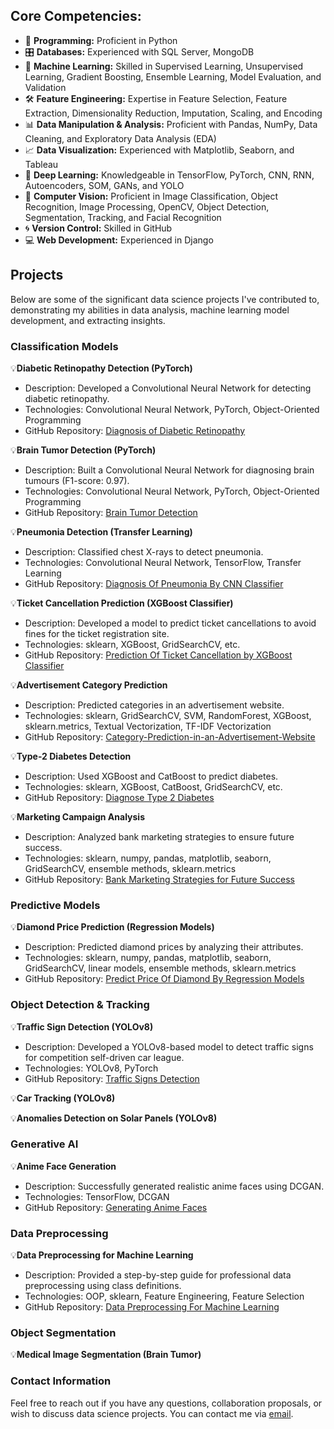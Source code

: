 ## Core Competencies:

- 🐍 **Programming:** Proficient in Python
- 🎛️ **Databases:** Experienced with SQL Server, MongoDB
- 🤖 **Machine Learning:** Skilled in Supervised Learning, Unsupervised Learning, Gradient Boosting, Ensemble Learning, Model Evaluation, and Validation
- 🛠️ **Feature Engineering:** Expertise in Feature Selection, Feature Extraction, Dimensionality Reduction, Imputation, Scaling, and Encoding
- 📊 **Data Manipulation & Analysis:** Proficient with Pandas, NumPy, Data Cleaning, and Exploratory Data Analysis (EDA)
- 📈 **Data Visualization:** Experienced with Matplotlib, Seaborn, and Tableau
- 🧠 **Deep Learning:** Knowledgeable in TensorFlow, PyTorch, CNN, RNN, Autoencoders, SOM, GANs, and YOLO
- 📸 **Computer Vision:** Proficient in Image Classification, Object Recognition, Image Processing, OpenCV, Object Detection, Segmentation, Tracking, and Facial Recognition
- 🌀 **Version Control:** Skilled in GitHub
- 💻 **Web Development:** Experienced in Django

## Projects

Below are some of the significant data science projects I've contributed to, demonstrating my abilities in data analysis, machine learning model development, and extracting insights.

### Classification Models
💡**Diabetic Retinopathy Detection (PyTorch)**

- Description: Developed a Convolutional Neural Network for detecting diabetic retinopathy.
- Technologies: Convolutional Neural Network, PyTorch, Object-Oriented Programming
- GitHub Repository: [Diagnosis of Diabetic Retinopathy](https://github.com/P-MLSpecialist/Diagnosis-Diabetic-Retinopathy-Model)
  
💡**Brain Tumor Detection (PyTorch)**
- Description: Built a Convolutional Neural Network for diagnosing brain tumours (F1-score: 0.97).
- Technologies: Convolutional Neural Network, PyTorch, Object-Oriented Programming
- GitHub Repository: [Brain Tumor Detection](https://github.com/P-MLSpecialist/Brain-Tumor-Detection)

💡**Pneumonia Detection (Transfer Learning)**
- Description: Classified chest X-rays to detect pneumonia.
- Technologies: Convolutional Neural Network, TensorFlow, Transfer Learning
- GitHub Repository: [Diagnosis Of Pneumonia By CNN Classifier](https://github.com/P-MLSpecialist/Diagnosis_Of_Pneumonia_By_CNN_Classifier)
   
💡**Ticket Cancellation Prediction (XGBoost Classifier)**
- Description: Developed a model to predict ticket cancellations to avoid fines for the ticket registration site.
- Technologies: sklearn, XGBoost, GridSearchCV, etc.
- GitHub Repository: [Prediction Of Ticket Cancellation by XGBoost Classifier](https://github.com/P-MLSpecialist/Prediction_Of_Ticket_Cancellation_Acc_98)

💡**Advertisement Category Prediction** 

- Description: Predicted categories in an advertisement website.
- Technologies: sklearn, GridSearchCV, SVM, RandomForest, XGBoost, sklearn.metrics, Textual Vectorization, TF-IDF Vectorization
- GitHub Repository: [Category-Prediction-in-an-Advertisement-Website](https://github.com/P-MLSpecialist/Category-Prediction-in-an-Advertisement-Website)

💡**Type-2 Diabetes Detection**

- Description: Used XGBoost and CatBoost to predict diabetes.
- Technologies: sklearn, XGBoost, CatBoost, GridSearchCV, etc.
- GitHub Repository: [Diagnose Type 2 Diabetes](https://github.com/P-MLSpecialist/Diagnose-Type-2-Diabetes)

💡**Marketing Campaign Analysis** 

- Description: Analyzed bank marketing strategies to ensure future success.
- Technologies: sklearn, numpy, pandas, matplotlib, seaborn, GridSearchCV, ensemble methods, sklearn.metrics
- GitHub Repository: [Bank Marketing Strategies for Future Success](https://github.com/P-MLSpecialist/Bank_Marketing_Strategies_for_Future_Success)

### Predictive Models
💡**Diamond Price Prediction (Regression Models)**

- Description: Predicted diamond prices by analyzing their attributes.
- Technologies: sklearn, numpy, pandas, matplotlib, seaborn, GridSearchCV, linear models, ensemble methods, sklearn.metrics
- GitHub Repository: [Predict Price Of Diamond By Regression Models](https://github.com/P-MLSpecialist/Predict_Price_Of_Diamond)

### Object Detection & Tracking
💡**Traffic Sign Detection (YOLOv8)**

- Description: Developed a YOLOv8-based model to detect traffic signs for competition self-driven car league.
- Technologies: YOLOv8, PyTorch
- GitHub Repository: [Traffic Signs Detection](https://github.com/P-MLSpecialist/Traffic-Signs-Detection-By-YOLOv8)

💡**Car Tracking (YOLOv8)** 

💡**Anomalies Detection on Solar Panels (YOLOv8)**

### Generative AI
💡**Anime Face Generation**

- Description: Successfully generated realistic anime faces using DCGAN.
- Technologies: TensorFlow, DCGAN
- GitHub Repository: [Generating Anime Faces](https://github.com/P-MLSpecialist/Generating-Anime-Faces)

### Data Preprocessing 
💡**Data Preprocessing for Machine Learning**

- Description: Provided a step-by-step guide for professional data preprocessing using class definitions.
- Technologies: OOP, sklearn, Feature Engineering, Feature Selection 
- GitHub Repository: [Data Preprocessing For Machine Learning](https://github.com/P-MLSpecialist/Data-Preprocessing-For-Machine-Learning)

### Object Segmentation
💡**Medical Image Segmentation (Brain Tumor)**

### Contact Information
Feel free to reach out if you have any questions, collaboration proposals, or wish to discuss data science projects. You can contact me via [email](P.K.MLSpecialist@gmail.com).
